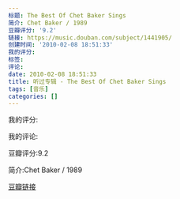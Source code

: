 ```yaml
---
标题: The Best Of Chet Baker Sings
简介: Chet Baker / 1989
豆瓣评分: '9.2'
链接: https://music.douban.com/subject/1441905/
创建时间: '2010-02-08 18:51:33'
我的评分:
标签:
评论:
date: 2010-02-08 18:51:33
title: 听过专辑 - The Best Of Chet Baker Sings
tags: [音乐]
categories: []
---
```


我的评分:

我的评论:

豆瓣评分:9.2

简介:Chet Baker / 1989

[豆瓣链接](https://music.douban.com/subject/1441905/)

